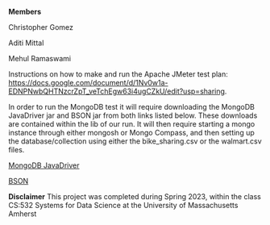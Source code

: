 **Members**

Christopher Gomez

Aditi Mittal

Mehul Ramaswami
 

Instructions on how to make and run the Apache JMeter test plan: https://docs.google.com/document/d/1Nv0w1a-EDNPNwbQHTNzcrZpT_veTchEgw63i4ugCZkU/edit?usp=sharing.

In order to run the MongoDB test it will require downloading the MongoDB JavaDriver jar and BSON jar from both links listed below. These downloads are contained within the lib of our run. It will then require starting a mongo instance through either mongosh or Mongo Compass, and then setting up the database/collection using either the bike_sharing.csv or the walmart.csv files.

[MongoDB JavaDriver](https://search.maven.org/artifact/org.mongodb/mongo-java-driver/3.12.11/jar)

[BSON](https://search.maven.org/artifact/org.mongodb/bson/4.8.1/jar)


**Disclaimer**
This project was completed during Spring 2023, within the class CS:532 Systems for Data Science at the University of Massachusetts Amherst
